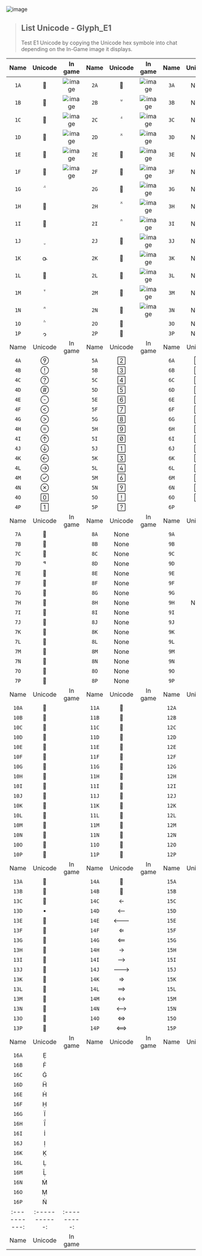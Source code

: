 ![image](https://media.discordapp.net/attachments/1050591171921072130/1053101965321715722/image.png)
> <h2>List Unicode - Glyph_E1</h2>
> Test E1 Unicode by copying the Unicode hex symbole into chat depending on the In-Game image it displays. 
|   Name    |   Unicode   |  In game  |   Name    |   Unicode   |  In game  |   Name    |   Unicode   |  In game  |
|:---------:|:-----------:|:---------:|:---------:|:-----------:|:---------:|:---------:|:-----------:|:---------:|
| `1A`      |            |     ![image](https://cdn.discordapp.com/attachments/1050591171921072130/1052869002273230878/Untitled.png)      | `2A`      |            |     ![image](https://media.discordapp.net/attachments/1050591171921072130/1052481834790961153/Untitled.png)      | `3A`      |    None     |           |
| `1B`      |            |     ![image](https://cdn.discordapp.com/attachments/1050591171921072130/1052869018261925888/Untitled1.png)      | `2B`      |            |     ![image](https://cdn.discordapp.com/attachments/1050591171921072130/1052483594444087316/Untitled.png)      | `3B`      |    None     |           |
| `1C`      |            |     ![image](https://cdn.discordapp.com/attachments/1050591171921072130/1052869018618429460/Untitled2.png)      | `2C`      |            |     ![image](https://cdn.discordapp.com/attachments/1050591171921072130/1052483592099475496/Untitled2.png)      | `3C`      |    None     |           |
| `1D`      |            |     ![image](https://cdn.discordapp.com/attachments/1050591171921072130/1052869000939442196/Untitled3.png)      | `2D`      |            |     ![image](https://cdn.discordapp.com/attachments/1050591171921072130/1052483592430821406/Untitled3.png)      | `3D`      |    None     |           |
| `1E`      |            |     ![image](https://cdn.discordapp.com/attachments/1050591171921072130/1052869001304342548/Untitled4.png)      | `2E`      |            |     ![image](https://cdn.discordapp.com/attachments/1050591171921072130/1052483592753795082/Untitled4.png)      | `3E`      |    None     |           |
| `1F`      |            |     ![image](https://cdn.discordapp.com/attachments/1050591171921072130/1052869001648291850/Untitled5.png)      | `2F`      |            |     ![image](https://cdn.discordapp.com/attachments/1050591171921072130/1052483593089331230/Untitled5.png)      | `3F`      |    None     |           |
| `1G`      |            |           | `2G`      |            |     ![image](https://cdn.discordapp.com/attachments/1050591171921072130/1052483620931117066/Untitled6.png)      | `3G`      |    None     |           |
| `1H`      |            |           | `2H`      |            |     ![image](https://cdn.discordapp.com/attachments/1050591171921072130/1052483621270863922/Untitled7.png)      | `3H`      |    None     |           |
| `1I`      |            |           | `2I`      |            |     ![image](https://cdn.discordapp.com/attachments/1050591171921072130/1052483621564469278/Untitled8.png)      | `3I`      |    None     |           |
| `1J`      |            |           | `2J`      |            |     ![image](https://cdn.discordapp.com/attachments/1050591171921072130/1052483621853863967/Untitled9.png)      | `3J`      |    None     |           |
| `1K`      |            |           | `2K`      |            |     ![image](https://cdn.discordapp.com/attachments/1050591171921072130/1052483622168444938/Untitled10.png)      | `3K`      |    None     |           |
| `1L`      |            |           | `2L`      |            |     ![image](https://cdn.discordapp.com/attachments/1050591171921072130/1052483593538117642/Untitled11.png)      | `3L`      |    None     |           |
| `1M`      |            |           | `2M`      |            |     ![image](https://cdn.discordapp.com/attachments/1050591171921072130/1052483593814953994/Untitled12.png)      | `3M`      |    None     |           |
| `1N`      |            |           | `2N`      |            |     ![image](https://cdn.discordapp.com/attachments/1050591171921072130/1052483594100158494/Untitled13.png)      | `3N`      |    None     |           |
| `1O`      |            |           | `2O`      |            |           | `3O`      |    None     |           |
| `1P`      |            |           | `2P`      |            |           | `3P`      |    None     |           |
|   Name    |   Unicode   |  In game  |   Name    |   Unicode   |  In game  |   Name    |   Unicode   |  In game  |
| `4A`      |            |           | `5A`      |            |           | `6A`      |            |           |
| `4B`      |            |           | `5B`      |            |           | `6B`      |            |           |
| `4C`      |            |           | `5C`      |            |           | `6C`      |            |           |
| `4D`      |            |           | `5D`      |            |           | `6D`      |            |           |
| `4E`      |            |           | `5E`      |            |           | `6E`      |            |           |
| `4F`      |            |           | `5F`      |            |           | `6F`      |            |           |
| `4G`      |            |           | `5G`      |            |           | `6G`      |            |           |
| `4H`      |            |           | `5H`      |            |           | `6H`      |            |           |
| `4I`      |            |           | `5I`      |            |           | `6I`      |            |           |
| `4J`      |            |           | `5J`      |            |           | `6J`      |            |           |
| `4K`      |            |           | `5K`      |            |           | `6K`      |            |           |
| `4L`      |            |           | `5L`      |            |           | `6L`      |            |           |
| `4M`      |            |           | `5M`      |            |           | `6M`      |            |           |
| `4N`      |            |           | `5N`      |            |           | `6N`      |            |           |
| `4O`      |            |           | `5O`      |            |           | `6O`      |            |           |
| `4P`      |            |           | `5P`      |            |           | `6P`      |            |           |
|   Name    |   Unicode   |  In game  |   Name    |   Unicode   |  In game  |   Name    |   Unicode   |  In game  |
| `7A`      |            |           | `8A`      |    None     |           | `9A`      |            |           |
| `7B`      |            |           | `8B`      |    None     |           | `9B`      |            |           |
| `7C`      |            |           | `8C`      |    None     |           | `9C`      |            |           |
| `7D`      |            |           | `8D`      |    None     |           | `9D`      |            |           |
| `7E`      |            |           | `8E`      |    None     |           | `9E`      |            |           |
| `7F`      |            |           | `8F`      |    None     |           | `9F`      |            |           |
| `7G`      |            |           | `8G`      |    None     |           | `9G`      |            |           |
| `7H`      |            |           | `8H`      |    None     |           | `9H`      |    None     |           |
| `7I`      |            |           | `8I`      |    None     |           | `9I`      |            |           |
| `7J`      |            |           | `8J`      |    None     |           | `9J`      |            |           |
| `7K`      |            |           | `8K`      |    None     |           | `9K`      |            |           |
| `7L`      |            |           | `8L`      |    None     |           | `9L`      |            |           |
| `7M`      |            |           | `8M`      |    None     |           | `9M`      |            |           |
| `7N`      |            |           | `8N`      |    None     |           | `9N`      |            |           |
| `7O`      |            |           | `8O`      |    None     |           | `9O`      |            |           |
| `7P`      |            |           | `8P`      |    None     |           | `9P`      |            |           |
|   Name    |   Unicode   |  In game  |   Name    |   Unicode   |  In game  |   Name    |   Unicode   |  In game  |
| `10A`      |            |           | `11A`     |            |           | `12A`     |            |           |
| `10B`      |            |           | `11B`     |            |           | `12B`     |            |           |
| `10C`      |            |           | `11C`     |            |           | `12C`     |            |           |
| `10D`      |            |           | `11D`     |            |           | `12D`     |            |           |
| `10E`      |            |           | `11E`     |            |           | `12E`     |            |           |
| `10F`      |            |           | `11F`     |            |           | `12F`     |            |           |
| `10G`      |            |           | `11G`     |            |           | `12G`     |            |           |
| `10H`      |            |           | `11H`     |            |           | `12H`     |            |           |
| `10I`      |            |           | `11I`     |            |           | `12I`     |            |           |
| `10J`      |            |           | `11J`     |            |           | `12J`     |            |           |
| `10K`      |            |           | `11K`     |            |           | `12K`     |            |           |
| `10L`      |            |           | `11L`     |            |           | `12L`     |            |           |
| `10M`      |            |           | `11M`     |            |           | `12M`     |            |           |
| `10N`      |            |           | `11N`     |            |           | `12N`     |            |           |
| `10O`      |            |           | `11O`     |            |           | `12O`     |            |           |
| `10P`      |            |           | `11P`     |            |           | `12P`     |            |           |
|   Name    |   Unicode   |  In game  |   Name    |   Unicode   |  In game  |   Name    |   Unicode   |  In game  |
| `13A`      |            |           | `14A`     |            |           | `15A`     |            |           |
| `13B`      |            |           | `14B`     |            |           | `15B`     |            |           |
| `13C`      |            |           | `14C`     |            |           | `15C`     |            |           |
| `13D`      |            |           | `14D`     |            |           | `15D`     |            |           |
| `13E`      |            |           | `14E`     |            |           | `15E`     |            |           |
| `13F`      |            |           | `14F`     |            |           | `15F`     |            |           |
| `13G`      |            |           | `14G`     |            |           | `15G`     |            |           |
| `13H`      |            |           | `14H`     |            |           | `15H`     |            |           |
| `13I`      |            |           | `14I`     |            |           | `15I`     |            |           |
| `13J`      |            |           | `14J`     |            |           | `15J`     |            |           |
| `13K`      |            |           | `14K`     |            |           | `15K`     |            |           |
| `13L`      |            |           | `14L`     |            |           | `15L`     |            |           |
| `13M`      |            |           | `14M`     |            |           | `15M`     |            |           |
| `13N`      |            |           | `14N`     |            |           | `15N`     |            |           |
| `13O`      |            |           | `14O`     |            |           | `15O`     |            |           |
| `13P`      |            |           | `14P`     |            |           | `15P`     |            |           |
|   Name    |   Unicode   |  In game  |   Name  |   Unicode   |  In game  |   Name  |   Unicode   |  In game  |
| `16A`      |            |           |
| `16B`      |            |           |
| `16C`      |            |           |
| `16D`      |            |           |
| `16E`      |            |           |
| `16F`      |            |           |
| `16G`      |            |           |
| `16H`      |            |           |
| `16I`      |            |           |
| `16J`      |            |           |
| `16K`      |            |           |
| `16L`      |            |           |
| `16M`      |            |           |
| `16N`      |            |           |
| `16O`      |            |           |
| `16P`      |            |           |
|:----------:|:-----------:|:---------:|
|    Name    |   Unicode   |  In game  |	
